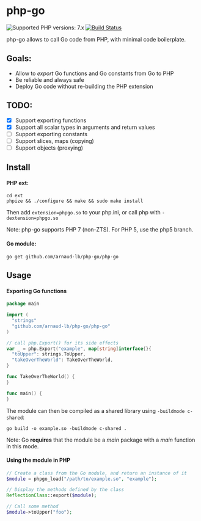 # php-go

![Supported PHP versions: 7.x](https://img.shields.io/badge/php-7.x-blue.svg) [![Build Status](https://travis-ci.org/arnaud-lb/php-go.svg)](https://travis-ci.org/arnaud-lb/php-go)

php-go allows to call Go code from PHP, with minimal code boilerplate.

## Goals:

- Allow to _export_ Go functions and Go constants from Go to PHP
- Be reliable and always safe
- Deploy Go code without re-building the PHP extension

## TODO:

- [x] Support exporting functions
- [x] Support all scalar types in arguments and return values
- [ ] Support exporting constants
- [ ] Support slices, maps (copying)
- [ ] Support objects (proxying)

## Install

#### PHP ext:

    cd ext
    phpize && ./configure && make && sudo make install

Then add ``extension=phpgo.so`` to your php.ini, or call php with ``-dextension=phpgo.so``

Note: php-go supports PHP 7 (non-ZTS). For PHP 5, use the php5 branch.

#### Go module:

    go get github.com/arnaud-lb/php-go/php-go
  
## Usage

#### Exporting Go functions

``` go
package main

import (
  "strings"
  "github.com/arnaud-lb/php-go/php-go"
)

// call php.Export() for its side effects
var _ = php.Export("example", map[string]interface{}{
  "toUpper": strings.ToUpper,
  "takeOverTheWorld": TakeOverTheWorld,
}

func TakeOverTheWorld() {
}

func main() {
}
```

The module can then be compiled as a shared library using `-buildmode c-shared`:

    go build -o example.so -buildmode c-shared .

Note: Go **requires** that the module be a _main_ package with a _main_ function in this mode.

#### Using the module in PHP

``` php
// Create a class from the Go module, and return an instance of it
$module = phpgo_load("/path/to/example.so", "example");

// Display the methods defined by the class
ReflectionClass::export($module);

// Call some method
$module->toUpper("foo");
```

